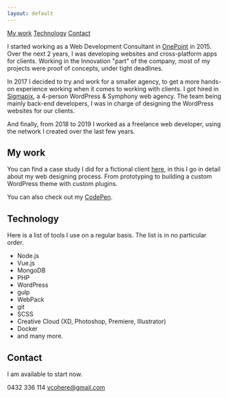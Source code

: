```yaml
---
layout: default
---
```


[My work](#my-work) [Technology](#technology) [Contact](#contact)

I started working as a Web Development Consultant in [OnePoint](https://www.groupeonepoint.com/en/) in 2015. Over the next 2 years, I was developing websites and cross-platform apps for clients. Working in the Innovation "part" of the company, most of my projects were proof of concepts, under tight deadlines.

In 2017 I decided to try and work for a smaller agency, to get a more hands-on experience working when it comes to working with clients. I got hired in [Sigmapix](http://www.sigmapix.com/), a 4-person WordPress & Symphony web agency. The team being mainly back-end developers, I was in charge of designing the WordPress websites for our clients.

And finally, from 2018 to 2019 I worked as a freelance web developer, using the network I created over the last few years.

## My work

You can find a case study I did for a fictional client [here](/case-study), in this I go in detail about my web designing process. From prototyping to building a custom WordPress theme with custom plugins.

You can also check out my [CodePen](https://codepen.io/vcohere/pens/showcase).

## Technology

Here is a list of tools I use on a regular basis. The list is in no particular order.

- Node.js
- Vue.js
- MongoDB
- PHP
- WordPress
- gulp
- WebPack
- git
- SCSS
- Creative Cloud (XD, Photoshop, Premiere, Illustrator)
- Docker
- and many more.

## Contact

I am available to start now.

0432 336 114
vcohere@gmail.com
